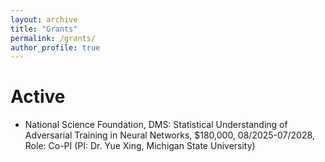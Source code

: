 ```yaml
---
layout: archive
title: "Grants"
permalink: /grants/
author_profile: true
---
```


Active
======
- National Science Foundation, DMS: Statistical Understanding of Adversarial Training in Neural Networks, $180,000, 08/2025-07/2028, Role: Co-PI (PI: Dr. Yue Xing, Michigan State University)


